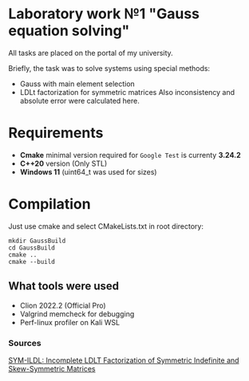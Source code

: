 # Laboratory work №1 "Gauss equation solving"
All tasks are placed on the portal of my university.

Briefly, the task was to solve systems using special methods:
- Gauss with main element selection
- LDLt factorization for symmetric matrices
Also inconsistency and absolute error were calculated here.

# Requirements
- __Cmake__ minimal version required for `Google Test` is currenty __3.24.2__
- __C++20__ version (Only STL)
- __Windows 11__ (uint64_t was used for sizes)


# Compilation
Just use cmake and select CMakeLists.txt in root directory:
```
mkdir GaussBuild
cd GaussBuild
cmake ..
cmake --build
```

## What tools were used
- Clion 2022.2 (Official Pro)
- Valgrind memcheck for debugging
- Perf-linux profiler on Kali WSL

### Sources
[SYM-ILDL: Incomplete LDLT Factorization of Symmetric Indefinite and Skew-Symmetric Matrices](https://arxiv.org/pdf/1505.07589v1.pdf)
